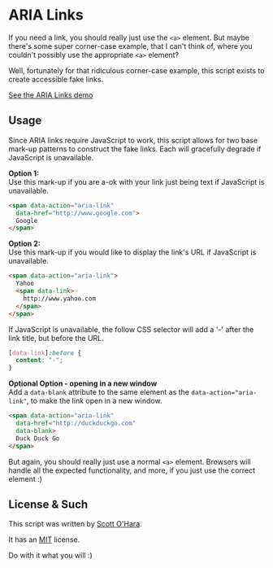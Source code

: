 # ARIA Links  

If you need a link, you should really just use the ```<a>``` element. But maybe there's some super corner-case example, that I can't think of, where you couldn't possibly use the appropriate ```<a>``` element?  

Well, fortunately for that ridiculous corner-case example, this script exists to create accessible fake links.  

[See the ARIA Links demo](https://scottaohara.github.io/aria-links/)  

## Usage  
Since ARIA links require JavaScript to work, this script allows for two base mark-up patterns to construct the fake links. Each will gracefully degrade if JavaScript is unavailable.

__Option 1:__  
Use this mark-up if you are a-ok with your link just being text if JavaScript is unavailable.  

```html
<span data-action="aria-link" 
  data-href="http://www.google.com">
  Google
</span>
```

__Option 2:__  
Use this mark-up if you would like to display the link's URL if JavaScript is unavailable.  

```html
<span data-action="aria-link">
  Yahoo
  <span data-link>
    http://www.yahoo.com
  </span>
</span>
```

If JavaScript is unavailable, the follow CSS selector will add a '-' after the link title, but before the URL.  

```css
[data-link]:before {
  content: "-";
}
```

__Optional Option - opening in a new window__  
Add a `data-blank` attribute to the same element as the `data-action="aria-link"`, to make the link open in a new window.  

```html
<span data-action="aria-link" 
  data-href="http://duckduckgo.com" 
  data-blank>
  Duck Duck Go
</span>
```

But again, you should really just use a normal `<a>` element. Browsers will handle all the expected functionality, and more, if you just use the correct element :)  


## License & Such  
This script was written by [Scott O'Hara](https://twitter.com/scottohara).  

It has an [MIT](https://github.com/scottaohara/accessible-components/blob/master/LICENSE.md) license.  

Do with it what you will :)  

